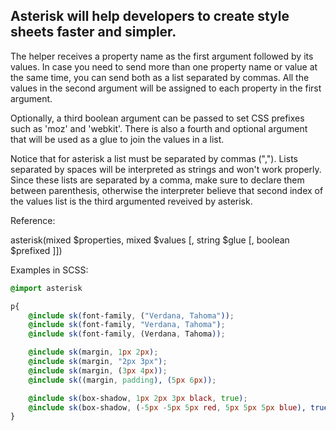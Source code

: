 ## Asterisk will help developers to create style sheets faster and simpler.

The helper receives a property name as the first argument followed by its values. In case you need to send more than one property name or
value at the same time, you can send both as a list separated by commas. All the values in the second argument will be assigned to each
property in the first argument.

Optionally, a third boolean argument can be passed to set CSS prefixes such as 'moz' and 'webkit'.
There is also a fourth and optional argument that will be used as a glue to join the values in a list.

Notice that for asterisk a list must be separated by commas (","). Lists separated by spaces will be interpreted as strings and won't work
properly. Since these lists are separated by a comma, make sure to declare them between parenthesis, otherwise the interpreter believe
that second index of the values list is the third argumented reveived by asterisk.

Reference:

asterisk(mixed $properties, mixed $values [, string $glue [, boolean $prefixed ]])

Examples in SCSS:

```scss
@import asterisk

p{
    @include sk(font-family, ("Verdana, Tahoma"));
    @include sk(font-family, "Verdana, Tahoma");
    @include sk(font-family, (Verdana, Tahoma));

    @include sk(margin, 1px 2px);
    @include sk(margin, "2px 3px");
    @include sk(margin, (3px 4px));
    @include sk((margin, padding), (5px 6px));

    @include sk(box-shadow, 1px 2px 3px black, true);
    @include sk(box-shadow, (-5px -5px 5px red, 5px 5px 5px blue), true);
}
```
